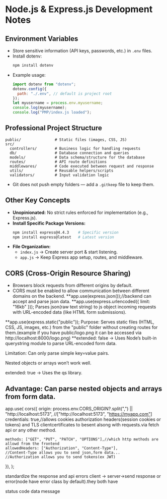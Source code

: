 # Node.js & Express.js Development Notes

## Environment Variables

- Store sensitive information (API keys, passwords, etc.) in `.env` files.
- Install dotenv:
  ```bash
  npm install dotenv
  ```
- Example usage:
  ```javascript
  import dotenv from "dotenv";
  dotenv.config({
    path: "./.env", // default is project root
  });
  let myusername = process.env.myusername;
  console.log(myusername);
  console.log("PMP/index.js loaded");
  ```

## Professional Project Structure

```
public/               # Static files (images, CSS, JS)
src/
  controllers/        # Business logic for handling requests
  db/                 # Database connection and queries
  models/             # Data schema/structure for the database
  routes/             # API route definitions
  middlewares/        # Code executed between request and response
  utils/              # Reusable helpers/scripts
  validators/         # Input validation logic
```

- Git does not push empty folders — add a `.gitkeep` file to keep them.

## Other Key Concepts

- **Unopinionated:** No strict rules enforced for implementation (e.g., Express.js).
- **Install Specific Package Versions:**
  ```bash
  npm install express@4.4.3    # Specific version
  npm install express@latest   # Latest version
  ```
- **File Organization:**
  - `index.js` → Create server port & start listening.
  - `app.js` → Keep Express app setup, routes, and middleware.

## CORS (Cross-Origin Resource Sharing)

- Browsers block requests from different origins by default.
- CORS must be enabled to allow communication between different domains on the backend.
  **app.use(express.json());//backend can accept and parse json data.
  **app.use(express.urlencoded({ limit: "16kb" })); Parses json(raw text string) to js object incoming requests with URL-encoded data (like HTML form submissions).

**app.use(express.static("public"));
Purpose: Serves static files (HTML, CSS, JS, images, etc.) from the "public" folder without creating routes for them.(example if you have public/logo.png it can be accessed via http://localhost:8000/logo.png)
**extended: false → Uses Node’s built-in querystring module to parse URL-encoded form data.

Limitation: Can only parse simple key=value pairs.

Nested objects or arrays won’t work well.

extended: true → Uses the qs library.

## Advantage: Can parse nested objects and arrays from form data.

app.use(
cors({
origin: process.env.CORS_ORIGIN?.split(",") || "http://localhost:5173",
//["http://localhost:5173", "https://myapp.com"]
credentials: true,//allows cookies authorization headers(session cookies or tokens) and TLS clientcertificates to besent alsong with requests.via fetch api or any other method.

    methods: ["GET", "PUT", "PATCH", "OPTIONS"],//which http methods are allowd from the frontend
    allowedHeaders: ["Authorization", "Content-Type"],
    //Content-Type allows you to send json,form data...
    //Authorization allows you to send tokens(ex JWT)

}),
);

standardize the response and api errors
client ->
server->send response or error(node have error class by default).they both have

status code
data
message
